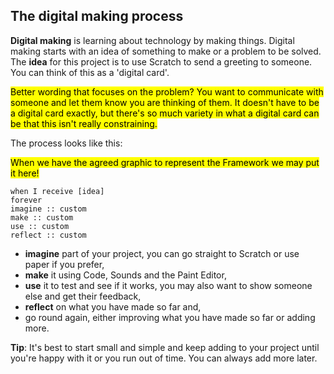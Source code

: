 ## The digital making process

**Digital making** is learning about technology by making things. Digital making starts with an idea of something to make or a problem to be solved. The **idea** for this project is to use Scratch to send a greeting to someone. You can think of this as a 'digital card'.

<mark>Better wording that focuses on the problem? You want to communicate with someone and let them know you are thinking of them. It doesn't have to be a digital card exactly, but there's so much variety in what a digital card can be that this isn't really constraining.</mark> 

The process looks like this: 

<mark>When we have the agreed graphic to represent the Framework we may put it here!</mark>

```blocks3
when I receive [idea]
forever
imagine :: custom
make :: custom
use :: custom
reflect :: custom
```

+ **imagine** part of your project, you can go straight to Scratch or use paper if you prefer,
+ **make** it using Code, Sounds and the Paint Editor, 
+ **use** it to test and see if it works, you may also want to show someone else and get their feedback,
+ **reflect** on what you have made so far and, 
+ go round again, either improving what you have made so far or adding more.  

**Tip**: It's best to start small and simple and keep adding to your project until you're happy with it or you run out of time. You can always add more later. 
